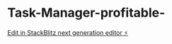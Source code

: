 # Task-Manager-profitable-

[Edit in StackBlitz next generation editor ⚡️](https://stackblitz.com/~/github.com/WeiberNoname/Task-Manager-profitable-)